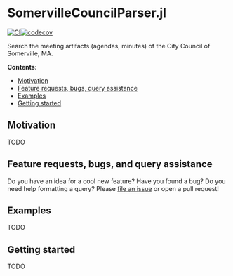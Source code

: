 # SomervilleCouncilParser.jl

[![CI](https://github.com/hannahilea/SomervilleCouncilParser.jl/actions/workflows/CI.yml/badge.svg)](https://github.com/hannahilea/SomervilleCouncilParser.jl/actions/workflows/CI.yml)[![codecov](https://codecov.io/gh/hannahilea/SomervilleCouncilParser.jl/branch/main/graph/badge.svg?token=tkZevnibtf)](https://codecov.io/gh/hannahilea/SomervilleCouncilParser.jl)

Search the meeting artifacts (agendas, minutes) of the City Council of Somerville, MA.

**Contents:**

- [Motivation](#motivation)
- [Feature requests, bugs, query assistance](#feature-requests-bugs-and-query-assistance)
- [Examples](#examples)
- [Getting started](#getting-started)

## Motivation
TODO

## Feature requests, bugs, and query assistance

Do you have an idea for a cool new feature? Have you found a bug? Do you need help formatting a query? Please [file an issue]() or open a pull request!

## Examples
TODO

## Getting started
TODO